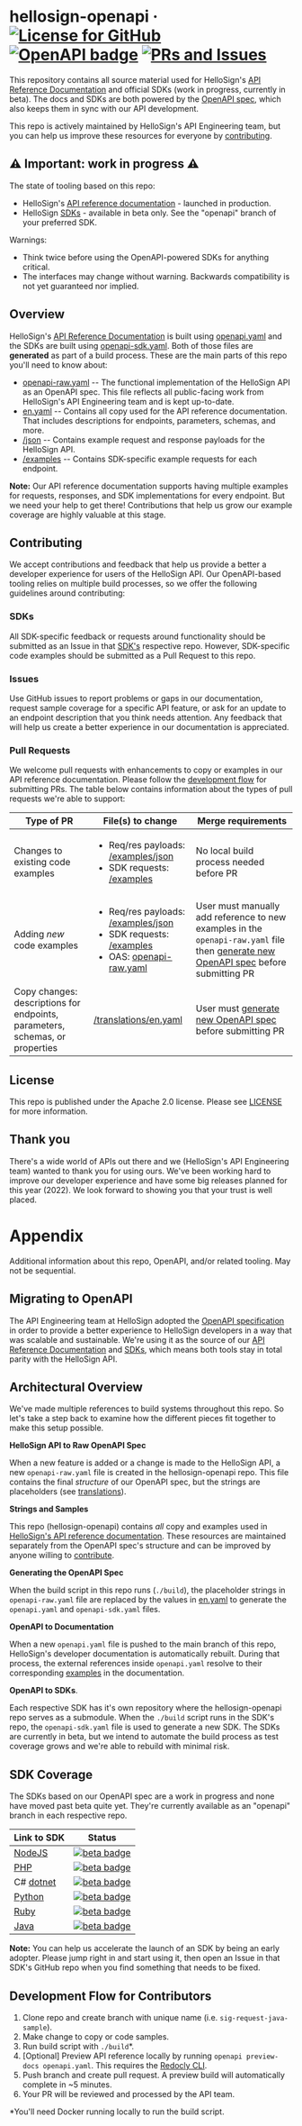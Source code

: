 # hellosign-openapi &middot; [![License for GitHub](https://img.shields.io/badge/license-Apache%202-blue)](https://github.com/hellosign/hellosign-openapi/blob/main/LICENSE) [![OpenAPI badge](https://img.shields.io/badge/openapi-v3.0.3-orange)](https://spec.openapis.org/oas/v3.0.1) [![PRs and Issues](https://img.shields.io/badge/prs%20&%20issues-Welcome-brightgreen)](#contributing)

This repository contains all source material used for HelloSign's [API Reference Documentation](https://developers.hellosign.com/api/reference/overview/) and official SDKs (work in progress, currently in beta). The docs and SDKs are both powered by the [OpenAPI spec](https://github.com/hellosign/hellosign-openapi/blob/main/openapi.yaml), which also keeps them in sync with our API development.  

This repo is actively maintained by HelloSign's API Engineering team, but you can help us improve these resources for everyone by [contributing](#contributing).

## ⚠ Important: work in progress ⚠

The state of tooling based on this repo:
- HelloSign's [API reference documentation](https://developers.hellosign.com/api/reference/overview/) - launched in production.
- HelloSign [SDKs](#sdk-coverage) - available in beta only. See the "openapi" branch of your preferred SDK.

Warnings:
- Think twice before using the OpenAPI-powered SDKs for anything critical.
- The interfaces may change without warning. Backwards compatibility is not yet guaranteed nor implied.

## Overview

HelloSign's [API Reference Documentation](https://developers.hellosign.com/api/reference/overview/) is built using [openapi.yaml](https://github.com/hellosign/hellosign-openapi/blob/main/openapi.yaml) and the SDKs are built using [openapi-sdk.yaml](https://github.com/hellosign/hellosign-openapi/blob/main/openapi-sdk.yaml). Both of those files are **generated** as part of a build process. 
These are the main parts of this repo you'll need to know about:
- [openapi-raw.yaml](https://github.com/hellosign/hellosign-openapi/blob/main/openapi-raw.yaml) -- The functional implementation of the HelloSign API as an OpenAPI spec. This file reflects all public-facing work from HelloSign's API Engineering team and is kept up-to-date.
- [en.yaml](https://github.com/hellosign/hellosign-openapi/blob/main/translations/en.yaml) -- Contains all copy used for the API reference documentation. That includes descriptions for endpoints, parameters, schemas, and more. 
- [/json](https://github.com/hellosign/hellosign-openapi/tree/main/examples/json) -- Contains example request and response payloads for the HelloSign API.
- [/examples](https://github.com/hellosign/hellosign-openapi/tree/main/examples) -- Contains SDK-specific example requests for each endpoint.

**Note:** Our API reference documentation supports having multiple examples for requests, responses, and SDK implementations for every endpoint. But we need your help to get there! Contributions that help us grow our example coverage are highly valuable at this stage.

## Contributing

We accept contributions and feedback that help us provide a better a developer experience for users of the HelloSign API. Our OpenAPI-based tooling relies on multiple build processes, so we offer the following guidelines around contributing:

### SDKs
All SDK-specific feedback or requests around functionality should be submitted as an Issue in that [SDK's](#sdk-coverage) respective repo. However, SDK-specific code examples should be submitted as a Pull Request to this repo. 

### Issues
Use GitHub issues to report problems or gaps in our documentation, request sample coverage for a specific API feature, or ask for an update to an endpoint description that you think needs attention. Any feedback that will help us create a better experience in our documentation is appreciated. 

### Pull Requests
We welcome pull requests with enhancements to copy or examples in our API reference documentation. Please follow the [development flow](#development-flow-for-contributors) for submitting PRs. The table below contains information about the types of pull requests we're able to support:

| Type of PR  | File(s) to change | Merge requirements |
| ------------- | ------------- | ------------- |
| Changes to existing code examples | <ul><li>Req/res payloads: [/examples/json](https://github.com/hellosign/hellosign-openapi/tree/main/examples/json)</li><li>SDK requests: [/examples](https://github.com/hellosign/hellosign-openapi/tree/main/examples)</li></ul> | No local build process needed before PR |
| Adding *new* code examples | <ul><li>Req/res payloads: [/examples/json](https://github.com/hellosign/hellosign-openapi/tree/main/examples/json)</li><li>SDK requests: [/examples](https://github.com/hellosign/hellosign-openapi/tree/main/examples)</li><li>OAS: [openapi-raw.yaml](https://github.com/hellosign/hellosign-openapi/blob/main/openapi-raw.yaml) </li></ul>| User must manually add reference to new examples in the `openapi-raw.yaml` file then [generate new OpenAPI spec](#development-flow-for-contributors) before submitting PR |
| Copy changes: descriptions for endpoints, parameters, schemas, or properties | [/translations/en.yaml](https://github.com/hellosign/hellosign-openapi/blob/main/translations/en.yaml) | User must [generate new OpenAPI spec](#development-flow-for-contributors) before submitting PR |

## License
This repo is published under the Apache 2.0 license. Please see [LICENSE](https://github.com/hellosign/hellosign-api/blob/main/LICENSE) for more information.

## Thank you
There's a wide world of APIs out there and we (HelloSign's API Engineering team) wanted to thank you for using ours. We've been working hard to improve our developer experience and have some big releases planned for this year (2022). We look forward to showing you that your trust is well placed. 

# Appendix 
Additional information about this repo, OpenAPI, and/or related tooling. May not be sequential.

## Migrating to OpenAPI
The API Engineering team at HelloSign adopted the [OpenAPI specification](https://oai.github.io/Documentation/introduction.html) in order to provide a better experience to HelloSign developers in a way that was scalable and sustainable. We're using it as the source of our [API Reference Documentation](https://developers.hellosign.com/api/reference/overview/) and [SDKs](#sdk-coverage), which means both tools stay in total parity with the HelloSign API. 

## Architectural Overview 
We've made multiple references to build systems throughout this repo. So let's take a step back to examine how the different pieces fit together to make this setup possible. 

**HelloSign API to Raw OpenAPI Spec**  

When a new feature is added or a change is made to the HelloSign API, a new `openapi-raw.yaml` file is created in the hellosign-openapi repo. This file contains the final _structure_ of our OpenAPI spec, but the strings are placeholders (see [translations](#translations)).  

**Strings and Samples**  

This repo (hellosign-openapi) contains _all_ copy and examples used in [HelloSign's API reference documentation](https://developers.hellosign.com/api/reference/overview/). These resources are maintained separately from the OpenAPI spec's structure and can be improved by anyone willing to [contribute](#contributing).  

**Generating the OpenAPI Spec**  

When the build script in this repo runs (`./build`), the placeholder strings in `openapi-raw.yaml` file are replaced by the values in [en.yaml](https://github.com/hellosign/hellosign-openapi/blob/main/translations/en.yaml) to generate the `openapi.yaml` and `openapi-sdk.yaml` files.  

**OpenAPI to Documentation**  

When a new `openapi.yaml` file is pushed to the main branch of this repo, HelloSign's developer documentation is automatically rebuilt. During that process, the external references inside `openapi.yaml` resolve to their corresponding [examples](https://github.com/hellosign/hellosign-openapi/tree/main/examples) in the documentation.  

**OpenAPI to SDKs**. 

Each respective SDK has it's own repository where the hellosign-openapi repo serves as a submodule. When the `./build` script runs in the SDK's repo, the `openapi-sdk.yaml` file is used to generate a new SDK. The SDKs are currently in beta, but we intend to automate the build process as test coverage grows and we're able to rebuild with minimal risk. 

## SDK Coverage  

The SDKs based on our OpenAPI spec are a work in progress and none have moved past beta quite yet. They're currently available as an "openapi" branch in each respective repo.

| Link to SDK | Status |
| --- | --- |
| [NodeJS](https://github.com/HelloFax/hellosign-nodejs-sdk) | [![beta badge](https://img.shields.io/badge/status-beta-red)](https://github.com/HelloFax/hellosign-nodejs-sdk) |
| [PHP](https://github.com/hellosign/hellosign-php-sdk/tree/openapi) | [![beta badge](https://img.shields.io/badge/status-beta-red)](https://github.com/hellosign/hellosign-php-sdk/tree/openapi) |
| C# [dotnet](https://github.com/hellosign/hellosign-dotnet-sdk/tree/openapi) | [![beta badge](https://img.shields.io/badge/status-beta-red)](https://github.com/hellosign/hellosign-dotnet-sdk/tree/openapi) |
| [Python](https://github.com/hellosign/hellosign-python-sdk/tree/openapi) | [![beta badge](https://img.shields.io/badge/status-beta-red)](https://github.com/hellosign/hellosign-python-sdk/tree/openapi) |
| [Ruby](https://github.com/HelloFax/hellosign-ruby-sdk) | [![beta badge](https://img.shields.io/badge/status-beta-red)](https://github.com/HelloFax/hellosign-ruby-sdk) |
| [Java](https://github.com/hellosign/hellosign-java-sdk/tree/openapi) | [![beta badge](https://img.shields.io/badge/status-beta-red)](https://github.com/hellosign/hellosign-java-sdk/tree/openapi) |

**Note:** You can help us accelerate the launch of an SDK by being an early adopter. Please jump right in and start using it, then open an Issue in that SDK's GitHub repo when you find something that needs to be fixed. 

## Development Flow for Contributors

1. Clone repo and create branch with unique name (i.e. `sig-request-java-sample`).
2. Make change to copy or code samples.
3. Run build script with `./build`*.
4. [Optional] Preview API reference locally by running `openapi preview-docs openapi.yaml`. This requires the [Redocly CLI](https://redocly.com/docs/cli/).
5. Push branch and create pull request. A preview build will automatically complete in ~5 minutes. 
6. Your PR will be reviewed and processed by the API team. 

*You'll need Docker running locally to run the build script.

